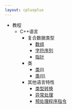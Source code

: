 ```yaml
---
layout: cplusplus
---
```


* 教程
    * C++语言
        * 复合数据类型
            * [数组](arrays)
            * [字符序列](ntcs)
            * [指针](pointers)
        * 类
            * [类(I)](classes.html)
            * [类(II)](templates.html)
        * 其他语言特性
            * [类型转换](typecasting.html)
            * [异常处理](exceptions.html)
            * [预处理程序指令](preprocessor.html)
